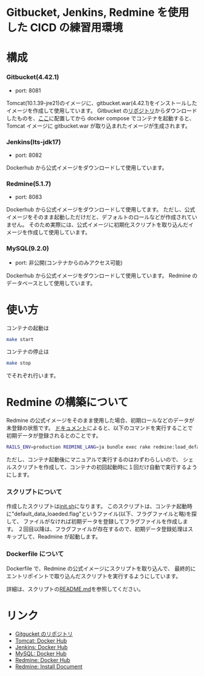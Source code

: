 # Gitbucket, Jenkins, Redmine を使用した CICD の練習用環境

# 構成

### Gitbucket(4.42.1)

- port: 8081

Tomcat(10.1.39-jre21)のイメージに、gitbucket.war(4.42.1)をインストールしたイメージを作成して使用しています。
Gitbucket の[リポジトリ](https://github.com/gitbucket/gitbucket/releases)からダウンロードしたものを、[ここ](./dockerfiles/gitbucket/resources/gitbucket-4.42.1/)に配置してから docker compose でコンテナを起動すると、Tomcat イメージに gitbucket.war が取り込まれたイメージが生成されます。

### Jenkins(lts-jdk17)

- port: 8082

Dockerhub から公式イメージをダウンロードして使用しています。

### Redmine(5.1.7)

- port: 8083

Dockerhub から公式イメージをダウンロードして使用してます。
ただし、公式イメージをそのまま起動しただけだと、デフォルトのロールなどが作成されていません。
そのため実際には、公式イメージに初期化スクリプトを取り込んだイメージを作成して使用しています。

### MySQL(9.2.0)

- port: 非公開(コンテナからのみアクセス可能)

Dockerhub から公式イメージをダウンロードして使用しています。
Redmine のデータベースとして使用しています。

# 使い方

コンテナの起動は

```bash
make start
```

コンテナの停止は

```bash
make stop
```

でそれぞれ行います。

# Redmine の構築について

Redmine の公式イメージをそのまま使用した場合、初期ロールなどのデータが未登録の状態です。
[ドキュメント](https://www.redmine.org/projects/redmine/wiki/RedmineInstall)によると、以下のコマンドを実行することで初期データが登録されるとのことです。

```bash
RAILS_ENV=production REDMINE_LANG=ja bundle exec rake redmine:load_default_data
```

ただし、コンテナ起動後にマニュアルで実行するのはわずわらしいので、
シェルスクリプトを作成して、コンテナの初回起動時に１回だけ自動で実行するようにします。

### スクリプトについて

作成したスクリプトは[init.sh](./dockerfiles/redmine/resources/init.sh)になります。
このスクリプトは、コンテナ起動時に"default_data_loaeded.flag"というファイル(以下、フラグファイルと略)を探して、
ファイルがなければ初期データを登録してフラグファイルを作成します。
２回目以降は、フラグファイルが存在するので、初期データ登録処理はスキップして、Readmine が起動します。

### Dockerfile について

Dockerfile で、Redmine の公式イメージにスクリプトを取り込んで、
最終的にエントリポイントで取り込んだスクリプトを実行するようにしています。

詳細は、スクリプトの[README.md](./dockerfiles/redmine/resources/init.sh)を参照してください。

# リンク

- [Gitgucket のリポジトリ](https://github.com/gitbucket/gitbucket/releases)
- [Tomcat: Docker Hub](https://hub.docker.com/_/tomcat)
- [Jenkins: Docker Hub](https://hub.docker.com/r/jenkins/jenkins)
- [MySQL: Docker Hub](https://hub.docker.com/_/mysql)
- [Redmine: Docker Hub](https://hub.docker.com/_/redmine)
- [Redmine: Install Document](https://www.redmine.org/projects/redmine/wiki/RedmineInstall)
